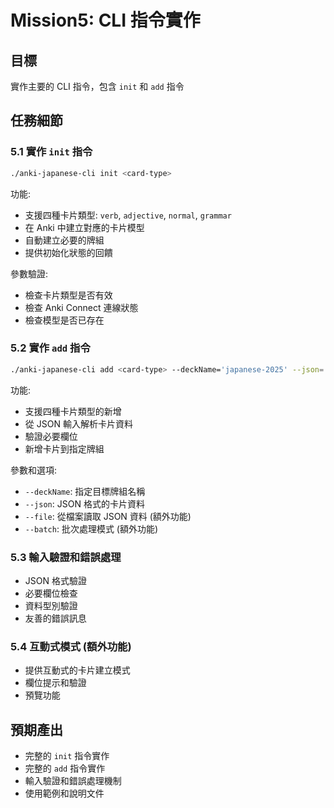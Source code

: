 # Mission5: CLI 指令實作

## 目標
實作主要的 CLI 指令，包含 `init` 和 `add` 指令

## 任務細節

### 5.1 實作 `init` 指令
```bash
./anki-japanese-cli init <card-type>
```

功能:
- 支援四種卡片類型: `verb`, `adjective`, `normal`, `grammar`
- 在 Anki 中建立對應的卡片模型
- 自動建立必要的牌組
- 提供初始化狀態的回饋

參數驗證:
- 檢查卡片類型是否有效
- 檢查 Anki Connect 連線狀態
- 檢查模型是否已存在

### 5.2 實作 `add` 指令
```bash
./anki-japanese-cli add <card-type> --deckName='japanese-2025' --json='{...}'
```

功能:
- 支援四種卡片類型的新增
- 從 JSON 輸入解析卡片資料
- 驗證必要欄位
- 新增卡片到指定牌組

參數和選項:
- `--deckName`: 指定目標牌組名稱
- `--json`: JSON 格式的卡片資料
- `--file`: 從檔案讀取 JSON 資料 (額外功能)
- `--batch`: 批次處理模式 (額外功能)

### 5.3 輸入驗證和錯誤處理
- JSON 格式驗證
- 必要欄位檢查
- 資料型別驗證
- 友善的錯誤訊息

### 5.4 互動式模式 (額外功能)
- 提供互動式的卡片建立模式
- 欄位提示和驗證
- 預覽功能

## 預期產出
- 完整的 `init` 指令實作
- 完整的 `add` 指令實作
- 輸入驗證和錯誤處理機制
- 使用範例和說明文件
